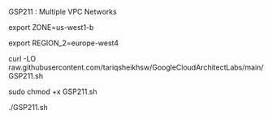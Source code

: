 GSP211 :  Multiple VPC Networks 

export ZONE=us-west1-b

export REGION_2=europe-west4

curl -LO raw.githubusercontent.com/tariqsheikhsw/GoogleCloudArchitectLabs/main/GSP211.sh

sudo chmod +x GSP211.sh

./GSP211.sh

